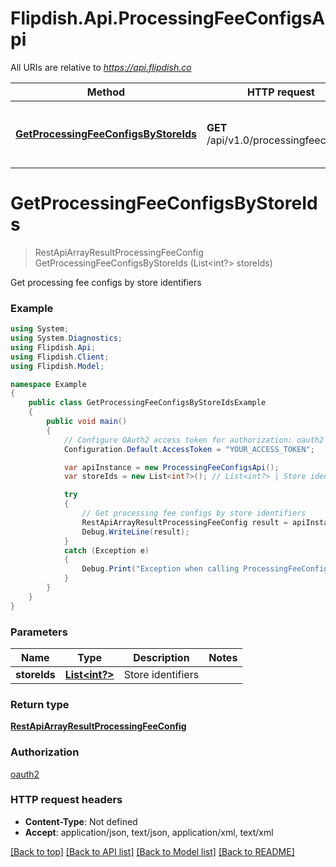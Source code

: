 # Flipdish.Api.ProcessingFeeConfigsApi

All URIs are relative to *https://api.flipdish.co*

Method | HTTP request | Description
------------- | ------------- | -------------
[**GetProcessingFeeConfigsByStoreIds**](ProcessingFeeConfigsApi.md#getprocessingfeeconfigsbystoreids) | **GET** /api/v1.0/processingfeeconfigs | Get processing fee configs by store identifiers


<a name="getprocessingfeeconfigsbystoreids"></a>
# **GetProcessingFeeConfigsByStoreIds**
> RestApiArrayResultProcessingFeeConfig GetProcessingFeeConfigsByStoreIds (List<int?> storeIds)

Get processing fee configs by store identifiers

### Example
```csharp
using System;
using System.Diagnostics;
using Flipdish.Api;
using Flipdish.Client;
using Flipdish.Model;

namespace Example
{
    public class GetProcessingFeeConfigsByStoreIdsExample
    {
        public void main()
        {
            // Configure OAuth2 access token for authorization: oauth2
            Configuration.Default.AccessToken = "YOUR_ACCESS_TOKEN";

            var apiInstance = new ProcessingFeeConfigsApi();
            var storeIds = new List<int?>(); // List<int?> | Store identifiers

            try
            {
                // Get processing fee configs by store identifiers
                RestApiArrayResultProcessingFeeConfig result = apiInstance.GetProcessingFeeConfigsByStoreIds(storeIds);
                Debug.WriteLine(result);
            }
            catch (Exception e)
            {
                Debug.Print("Exception when calling ProcessingFeeConfigsApi.GetProcessingFeeConfigsByStoreIds: " + e.Message );
            }
        }
    }
}
```

### Parameters

Name | Type | Description  | Notes
------------- | ------------- | ------------- | -------------
 **storeIds** | [**List&lt;int?&gt;**](int?.md)| Store identifiers | 

### Return type

[**RestApiArrayResultProcessingFeeConfig**](RestApiArrayResultProcessingFeeConfig.md)

### Authorization

[oauth2](../README.md#oauth2)

### HTTP request headers

 - **Content-Type**: Not defined
 - **Accept**: application/json, text/json, application/xml, text/xml

[[Back to top]](#) [[Back to API list]](../README.md#documentation-for-api-endpoints) [[Back to Model list]](../README.md#documentation-for-models) [[Back to README]](../README.md)

